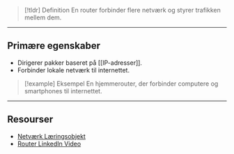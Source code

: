> [!tldr] Definition
> En router forbinder flere netværk og styrer trafikken mellem dem.

---

## Primære egenskaber
- Dirigerer pakker baseret på [[IP-adresser]].
- Forbinder lokale netværk til internettet.

> [!example] Eksempel
> En hjemmerouter, der forbinder computere og smartphones til internettet.

---

## Resourser
- [Netværk Læringsobjekt](https://scorm.itslearning.com/data/3289/C20150/ims_import_29/scormcontent/index.html#/lessons/_wVMbJnv0rx5BYV--lQhAkqpSufDSD_9)
- [Router LinkedIn Video](https://www.linkedin.com/learning/networking-foundations-networking-basics/routers-25000808?resume=false&u=57075649)


